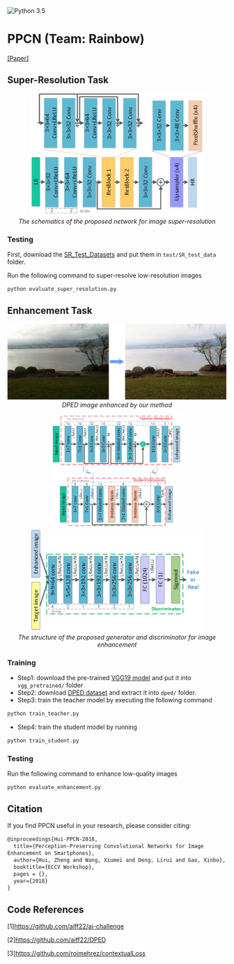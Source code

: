 ![Python 3.5](https://img.shields.io/badge/python-3.5-green.svg)
# PPCN (Team: Rainbow)
[[Paper]](files/PPCN.pdf)
## Super-Resolution Task
<p align="center">
  <img src="files/SR-pipeline.png" width="400"> <br />
  <em> The schematics of the proposed network for image super-resolution</em>
</p>

### Testing

First, download the [SR_Test_Datasets](https://drive.google.com/open?id=1_K6mchwDGOQMIXuBIGrlDA4EAYgbtdmU) and put them in ``test/SR_test_data`` folder.

Run the following command to super-resolve low-resolution images

```
python evaluate_super_resolution.py
```
## Enhancement Task
<p align="center">
  <img src="files/example.png" width="600"> <br />
  <em> DPED image enhanced by our method </em>
</p>
<p align="center">
  <img src="files/Generator.png" width="300">
  <img src="files/Discriminator.png" width="400"> <br />
  <em> The structure of the proposed generator and discriminator for image enhancement </em>
</p>

### Training
- Step1: download the pre-trained [VGG19 model](https://drive.google.com/open?id=1-09iLDLPB_evodnpTgq66u5YhvzN-kqo) and put it into `vgg_pretrained/` folder
- Step2: download [DPED dataset](http://people.ee.ethz.ch/~ihnatova/#dataset) and extract it into `dped/` folder.
- Step3: train the teacher model by executing the following command
```bash
python train_teacher.py
```
- Step4: train the student model by running
```bash
python train_student.py
```

### Testing

Run the following command to enhance low-quality images
```
python evaluate_enhancement.py
```
## Citation

If you find PPCN useful in your research, please consider citing:

```
@inproceedings{Hui-PPCN-2018,
  title={Perception-Preserving Convolutional Networks for Image Enhancement on Smartphones},
  author={Hui, Zheng and Wang, Xiumei and Deng, Lirui and Gao, Xinbo},
  booktitle={ECCV Workshop},
  pages = {},
  year={2018}
}
```

## Code References
[1]https://github.com/aiff22/ai-challenge

[2]https://github.com/aiff22/DPED

[3]https://github.com/roimehrez/contextualLoss
